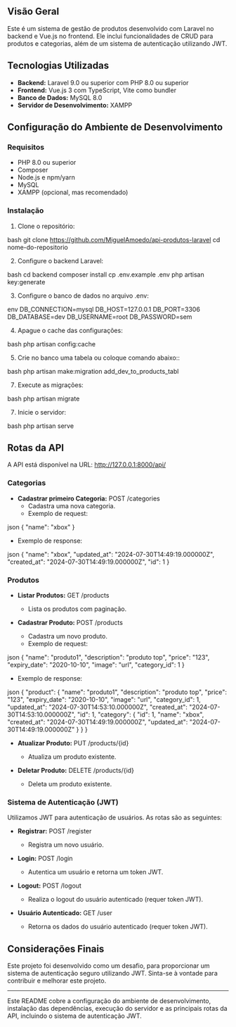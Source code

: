 ## Visão Geral

Este é um sistema de gestão de produtos desenvolvido com Laravel no backend e Vue.js no frontend. Ele inclui funcionalidades de CRUD para produtos e categorias, além de um sistema de autenticação utilizando JWT.

## Tecnologias Utilizadas

- **Backend:** Laravel 9.0 ou superior com PHP 8.0 ou superior
- **Frontend:** Vue.js 3 com TypeScript, Vite como bundler
- **Banco de Dados:** MySQL 8.0
- **Servidor de Desenvolvimento:** XAMPP

## Configuração do Ambiente de Desenvolvimento

### Requisitos

- PHP 8.0 ou superior
- Composer
- Node.js e npm/yarn
- MySQL
- XAMPP (opcional, mas recomendado)

### Instalação

1. Clone o repositório:
   
bash
   git clone https://github.com/MiguelAmoedo/api-produtos-laravel
   cd nome-do-repositorio


2. Configure o backend Laravel:
   
bash
   cd backend
   composer install
   cp .env.example .env
   php artisan key:generate


3. Configure o banco de dados no arquivo .env:
   
env
   DB_CONNECTION=mysql
   DB_HOST=127.0.0.1
   DB_PORT=3306
   DB_DATABASE=dev
   DB_USERNAME=root
   DB_PASSWORD=sem


4. Apague o cache das configurações:
   
bash
   php artisan config:cache

5. Crie no banco uma tabela ou coloque comando abaixo::
   
bash
    php artisan make:migration add_dev_to_products_tabl


7. Execute as migrações:
   
bash
   php artisan migrate


7. Inicie o servidor:
   
bash
   php artisan serve


## Rotas da API

A API está disponível na URL: http://127.0.0.1:8000/api/

### Categorias

- **Cadastrar primeiro Categoria:** POST /categories
  - Cadastra uma nova categoria.
  - Exemplo de request:
    
json
    {
      "name": "xbox"
    }

  - Exemplo de response:
    
json
    {
      "name": "xbox",
      "updated_at": "2024-07-30T14:49:19.000000Z",
      "created_at": "2024-07-30T14:49:19.000000Z",
      "id": 1
    }

### Produtos

- **Listar Produtos:** GET /products
  - Lista os produtos com paginação.

- **Cadastrar Produto:** POST /products
  - Cadastra um novo produto.
  - Exemplo de request:
    
json
    {
      "name": "produto1",
      "description": "produto top",
      "price": "123",
      "expiry_date": "2020-10-10",
      "image": "url",
      "category_id": 1
    }

  - Exemplo de response:
    
json
    {
      "product": {
        "name": "produto1",
        "description": "produto top",
        "price": "123",
        "expiry_date": "2020-10-10",
        "image": "url",
        "category_id": 1,
        "updated_at": "2024-07-30T14:53:10.000000Z",
        "created_at": "2024-07-30T14:53:10.000000Z",
        "id": 1,
        "category": {
          "id": 1,
          "name": "xbox",
          "created_at": "2024-07-30T14:49:19.000000Z",
          "updated_at": "2024-07-30T14:49:19.000000Z"
        }
      }
    }


- **Atualizar Produto:** PUT /products/{id}
  - Atualiza um produto existente.

- **Deletar Produto:** DELETE /products/{id}
  - Deleta um produto existente.



### Sistema de Autenticação (JWT)

Utilizamos JWT para autenticação de usuários. As rotas são as seguintes:

- **Registrar:** POST /register
  - Registra um novo usuário.

- **Login:** POST /login
  - Autentica um usuário e retorna um token JWT.

- **Logout:** POST /logout
  - Realiza o logout do usuário autenticado (requer token JWT).

- **Usuário Autenticado:** GET /user
  - Retorna os dados do usuário autenticado (requer token JWT).

## Considerações Finais

Este projeto foi desenvolvido como um desafio, para proporcionar um sistema de autenticação seguro utilizando JWT. Sinta-se à vontade para contribuir e melhorar este projeto.

---

Este README cobre a configuração do ambiente de desenvolvimento, instalação das dependências, execução do servidor e as principais rotas da API, incluindo o sistema de autenticação JWT.
